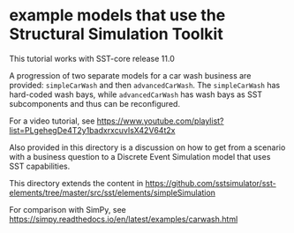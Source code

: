 # example models that use the Structural Simulation Toolkit

This tutorial works with SST-core release 11.0

A progression of two separate models for a car wash business are provided: `simpleCarWash` and then `advancedCarWash`. 
The `simpleCarWash` has hard-coded wash bays, while `advancedCarWash` has wash bays as SST subcomponents and thus can be reconfigured.

For a video tutorial, see <https://www.youtube.com/playlist?list=PLgehegDe4T2y1badxrxcuvIsX42V64t2x>

Also provided in this directory is a discussion on how to get from a scenario with a business question to a Discrete Event Simulation model that uses SST capabilities.


This directory extends the content in <https://github.com/sstsimulator/sst-elements/tree/master/src/sst/elements/simpleSimulation>

For comparison with SimPy, see <https://simpy.readthedocs.io/en/latest/examples/carwash.html>
